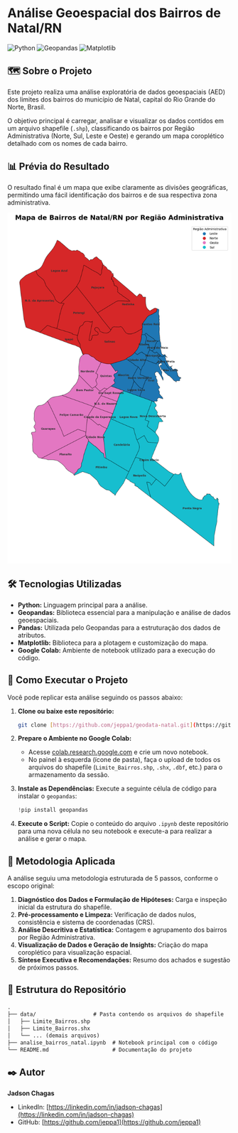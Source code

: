 # Análise Geoespacial dos Bairros de Natal/RN

![Python](https://img.shields.io/badge/Python-3.8%2B-blue?style=for-the-badge&logo=python)
![Geopandas](https://img.shields.io/badge/Geopandas-green?style=for-the-badge)
![Matplotlib](https://img.shields.io/badge/Matplotlib-orange?style=for-the-badge)

## 🗺️ Sobre o Projeto

Este projeto realiza uma análise exploratória de dados geoespaciais (AED) dos limites dos bairros do município de Natal, capital do Rio Grande do Norte, Brasil.

O objetivo principal é carregar, analisar e visualizar os dados contidos em um arquivo shapefile (`.shp`), classificando os bairros por Região Administrativa (Norte, Sul, Leste e Oeste) e gerando um mapa coroplético detalhado com os nomes de cada bairro.

## 📊 Prévia do Resultado

O resultado final é um mapa que exibe claramente as divisões geográficas, permitindo uma fácil identificação dos bairros e de sua respectiva zona administrativa.

![Prévia do Mapa](Mapa_Natal_-_Bairros.png)

## 🛠️ Tecnologias Utilizadas

* **Python:** Linguagem principal para a análise.
* **Geopandas:** Biblioteca essencial para a manipulação e análise de dados geoespaciais.
* **Pandas:** Utilizada pelo Geopandas para a estruturação dos dados de atributos.
* **Matplotlib:** Biblioteca para a plotagem e customização do mapa.
* **Google Colab:** Ambiente de notebook utilizado para a execução do código.

## 🚀 Como Executar o Projeto

Você pode replicar esta análise seguindo os passos abaixo:

1.  **Clone ou baixe este repositório:**
    ```sh
    git clone [https://github.com/jeppa1/geodata-natal.git](https://github.com/jeppa1/geodata-natal.git)
    ```

2.  **Prepare o Ambiente no Google Colab:**
    * Acesse [colab.research.google.com](https://colab.research.google.com) e crie um novo notebook.
    * No painel à esquerda (ícone de pasta), faça o upload de todos os arquivos do shapefile (`Limite_Bairros.shp`, `.shx`, `.dbf`, etc.) para o armazenamento da sessão.

3.  **Instale as Dependências:**
    Execute a seguinte célula de código para instalar o `geopandas`:
    ```python
    !pip install geopandas
    ```

4.  **Execute o Script:**
    Copie o conteúdo do arquivo `.ipynb` deste repositório para uma nova célula no seu notebook e execute-a para realizar a análise e gerar o mapa.

## 🔬 Metodologia Aplicada

A análise seguiu uma metodologia estruturada de 5 passos, conforme o escopo original:

1.  **Diagnóstico dos Dados e Formulação de Hipóteses:** Carga e inspeção inicial da estrutura do shapefile.
2.  **Pré-processamento e Limpeza:** Verificação de dados nulos, consistência e sistema de coordenadas (CRS).
3.  **Análise Descritiva e Estatística:** Contagem e agrupamento dos bairros por Região Administrativa.
4.  **Visualização de Dados e Geração de Insights:** Criação do mapa coroplético para visualização espacial.
5.  **Síntese Executiva e Recomendações:** Resumo dos achados e sugestão de próximos passos.

## 📂 Estrutura do Repositório

```
.
├── data/                  # Pasta contendo os arquivos do shapefile
│   ├── Limite_Bairros.shp
│   ├── Limite_Bairros.shx
│   └── ... (demais arquivos)
├── analise_bairros_natal.ipynb  # Notebook principal com o código
└── README.md                    # Documentação do projeto
```

## ✒️ Autor

**Jadson Chagas**

* LinkedIn: [https://linkedin.com/in/jadson-chagas](https://linkedin.com/in/jadson-chagas)
* GitHub: [https://github.com/jeppa1](https://github.com/jeppa1)
